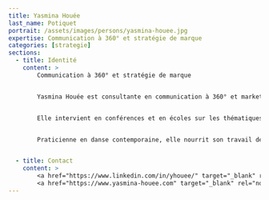 ```yaml
---
title: Yasmina Houée
last_name: Potiquet
portrait: /assets/images/persons/yasmina-houee.jpg
expertise: Communication à 360° et stratégie de marque
categories: [strategie]
sections:
  - title: Identité
    content: >
        Communication à 360° et stratégie de marque


        Yasmina Houée est consultante en communication à 360° et marketing, spécialisée en conseil et pilotage de projet.


        Elle intervient en conférences et en écoles sur les thématiques de l’identité de marque, de l’éditorial ainsi qu’en gestion de projet.


        Praticienne en danse contemporaine, elle nourrit son travail de cette expérience du sensible, du contact, de l’improvisation et de la création in situ pour nourrir la communication marketing intégré (CMI) appliquée à la marque auprès d’entreprises, associations et collectivités.


  - title: Contact
    content: >
        <a href="https://www.linkedin.com/in/yhouee/" target="_blank" rel="noreferrer">LinkedIn</a> -
        <a href="https://www.yasmina-houee.com" target="_blank" rel="noreferrer">Site</a>
---
```


